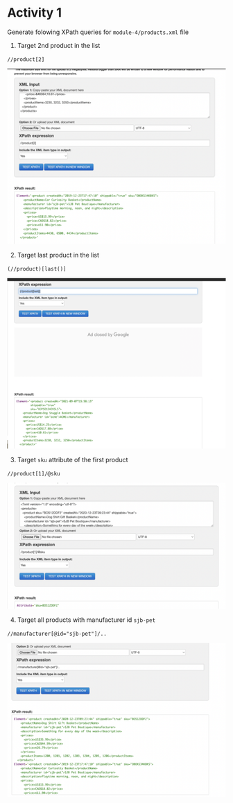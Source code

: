# Activity 1

Generate folowing XPath queries for `module-4/products.xml` file

1. Target 2nd product in the list

`//product[2]`

![image info](../assets/q1.png)

2. Target last product in the list

`(//product)[last()]`

![image info](../assets/q2.png)

3. Target `sku` attribute of the first product

`//product[1]/@sku`

![image info](../assets/q3.png)

4. Target all products with manufacturer id `sjb-pet`

`//manufacturer[@id="sjb-pet"]/..`

![image info](../assets/q4.png)
